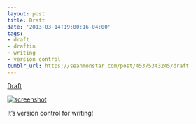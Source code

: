 ```yaml
---
layout: post
title: Draft
date: '2013-03-14T19:00:16-04:00'
tags:
- draft
- draftin
- writing
- version control
tumblr_url: https://seanmonstar.com/post/45375343245/draft
---
```

[Draft](https://draftin.com)  

[![screenshot](https://64.media.tumblr.com/f5cab5fde418fb1a759ecc8357cdf4d2/tumblr_mjo0itHT9P1qzhan1o1_1280.jpg)](https://draftin.com)

It’s version control for writing!


